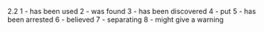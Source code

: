 2.2
    1 - has been used
    2 - was found
    3 - has been discovered
    4 - put
    5 - has been arrested
    6 - believed
    7 - separating
    8 - might give a warning